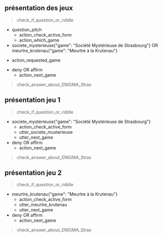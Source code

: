 ## présentation des jeux
> check_if_question_or_riddle
* question_pitch
  - action_check_active_form
  - action_which_game
* societe_mysterieuse{"game": "Société Mystérieuse de Strasbourg"} OR meurtre_krutenau{"game": "Meurtre à la Krutenau"}
 - action_requested_game
* deny OR affirm
  - action_next_game
> check_answer_about_ENIGMA_Stras

## présentation jeu 1
> check_if_question_or_riddle
* societe_mysterieuse{"game": "Société Mystérieuse de Strasbourg"}
  - action_check_active_form
  - utter_societe_musterieuse
  - utter_next_game
* deny OR affirm
  - action_next_game
> check_answer_about_ENIGMA_Stras

## présentation jeu 2
> check_if_question_or_riddle
* meurtre_krutenau{"game": "Meurtre à la Krutenau"}
  - action_check_active_form
  - utter_meurtre_krutenau
  - utter_next_game
* deny OR affirm
  - action_next_game
> check_answer_about_ENIGMA_Stras
